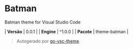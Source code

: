 # Batman

Batman theme for Visual Studio Code

| **Versão** | 0.0.1 |
| **Engine** | ^1.0.0 |
| **Pacote** | theme-batman |

> Autogerado por [go-vsc-theme](https://github.com/natalbu/go-vsc-theme).
